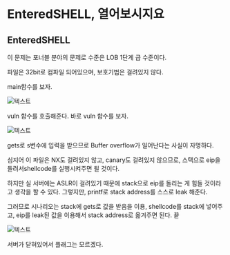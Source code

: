 EnteredSHELL, 열어보시지요
=================
EnteredSHELL
---------------------------
이 문제는 포너블 분야의 문제로 수준은 LOB 1단계 급 수준이다.

파일은 32bit로 컴파일 되어있으며, 보호기법은 걸려있지 않다.

main함수를 보자.

![텍스트](https://i.imgur.com/utNEvRC.png)

vuln 함수를 호출해준다. 바로 vuln 함수를 보자.

![텍스트](https://i.imgur.com/MDx4rQm.png)

gets로 s변수에 입력을 받으므로 Buffer overflow가 일어난다는 사실이 자명하다.

심지어 이 파일은 NX도 걸려있지 않고, canary도 걸려있지 않으므로, 스택으로 eip을 돌려서shellcode를 실행시켜주면 될 것이다.

하지만 실 서버에는 ASLR이 걸려있기 때문에 stack으로 eip를 돌리는 게 힘들 것이라고 생각을 할 수 있다. 그렇지만, printf로 stack address를 스스로 leak 해준다.

그러므로 시나리오는 stack에 gets로 값을 받음을 이용, shellcode를 stack에 넣어주고, eip를 leak된 값을 이용해서 stack address로 옮겨주면 된다.	끝

![텍스트](https://imgur.com/zP1JqEM)

서버가 닫혀있어서 플래그는 모르겠다.

